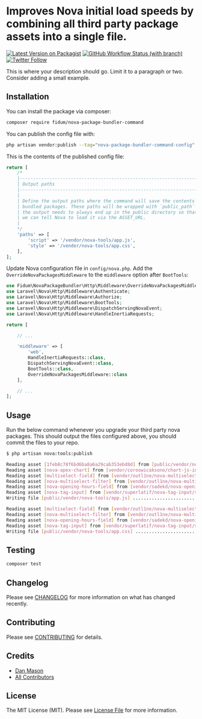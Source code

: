 # Improves Nova initial load speeds by combining all third party package assets into a single file.

[![Latest Version on Packagist](https://img.shields.io/packagist/v/fidum/nova-package-bundler-command.svg?style=for-the-badge)](https://packagist.org/packages/fidum/nova-package-bundler-command)
[![GitHub Workflow Status (with branch)](https://img.shields.io/github/actions/workflow/status/fidum/nova-package-bundler-command/run-tests.yml?branch=main&style=for-the-badge)](https://github.com/fidum/nova-package-bundler-command/actions?query=workflow%3Arun-tests+branch%3Amaster)
[![Twitter Follow](https://img.shields.io/twitter/follow/danmasonmp?label=Follow&logo=twitter&style=for-the-badge)](https://twitter.com/danmasonmp)

This is where your description should go. Limit it to a paragraph or two. Consider adding a small example.

## Installation

You can install the package via composer:

```bash
composer require fidum/nova-package-bundler-command
```

You can publish the config file with:

```bash
php artisan vendor:publish --tag="nova-package-bundler-command-config"
```

This is the contents of the published config file:

```php
return [
    /*
    |--------------------------------------------------------------------------
    | Output paths
    |--------------------------------------------------------------------------
    |
    | Define the output paths where the command will save the contents of the
    | bundled packages. These paths will be wrapped with `public_path` as
    | the output needs to always end up in the public directory so that
    | we can tell Nova to load it via the ASSET_URL.
    |
    */
    'paths' => [
        'script' => '/vendor/nova-tools/app.js',
        'style' => '/vendor/nova-tools/app.css',
    ],
];
```

Update Nova configuration file in `config/nova.php`. Add the `OverrideNovaPackagesMiddleware` to the `middleware` option after `BootTools`:

```php
use Fidum\NovaPackageBundler\Http\Middleware\OverrideNovaPackagesMiddleware;
use Laravel\Nova\Http\Middleware\Authenticate;
use Laravel\Nova\Http\Middleware\Authorize;
use Laravel\Nova\Http\Middleware\BootTools;
use Laravel\Nova\Http\Middleware\DispatchServingNovaEvent;
use Laravel\Nova\Http\Middleware\HandleInertiaRequests;

return [

    // ...

    'middleware' => [
        'web',
        HandleInertiaRequests::class,
        DispatchServingNovaEvent::class,
        BootTools::class,
        OverrideNovaPackagesMiddleware::class
    ],

    // ...
];
```

## Usage

Run the below command whenever you upgrade your third party nova packages. This should output the files configured above, you should commit the files to your repo. 

```bash
$ php artisan nova:tools:publish 

Reading asset [1feb8c78f6bd6ba8a6a29cab353ebd8d] from [public/vendor/nova-kit/nova-packages-tool/tool.js] ............................... 1ms DONE
Reading asset [nova-apex-chart] from [vendor/coroowicaksono/chart-js-integration/src/../dist/js/chart-js-integration.js] ................ 2ms DONE
Reading asset [multiselect-field] from [vendor/outl1ne/nova-multiselect-field/src/../dist/js/entry.js] .................................. 1ms DONE
Reading asset [nova-multiselect-filter] from [vendor/outl1ne/nova-multiselect-filter/src/../dist/js/entry.js] ........................... 1ms DONE
Reading asset [nova-opening-hours-field] from [vendor/sadekd/nova-opening-hours-field/src/../dist/js/field.js] .......................... 1ms DONE
Reading asset [nova-tag-input] from [vendor/superlatif/nova-tag-input/src/../dist/js/field.js] .......................................... 2ms DONE
Writing file [public/vendor/nova-tools/app.js] .......................................................................................... 1ms DONE

Reading asset [multiselect-field] from [vendor/outl1ne/nova-multiselect-field/src/../dist/css/entry.css] ................................ 0ms DONE
Reading asset [nova-multiselect-filter] from [vendor/outl1ne/nova-multiselect-filter/src/../dist/css/entry.css] ......................... 0ms DONE
Reading asset [nova-opening-hours-field] from [vendor/sadekd/nova-opening-hours-field/src/../dist/css/field.css] ........................ 0ms DONE
Reading asset [nova-tag-input] from [vendor/superlatif/nova-tag-input/src/../dist/css/field.css] ........................................ 0ms DONE
Writing file [public/vendor/nova-tools/app.css] ......................................................................................... 0ms DONE
```

## Testing

```bash
composer test
```

## Changelog

Please see [CHANGELOG](CHANGELOG.md) for more information on what has changed recently.

## Contributing

Please see [CONTRIBUTING](https://github.com/dmason30/.github/blob/main/CONTRIBUTING.md) for details.

## Credits

- [Dan Mason](https://github.com/dmason30)
- [All Contributors](../../contributors)

## License

The MIT License (MIT). Please see [License File](LICENSE.md) for more information.
